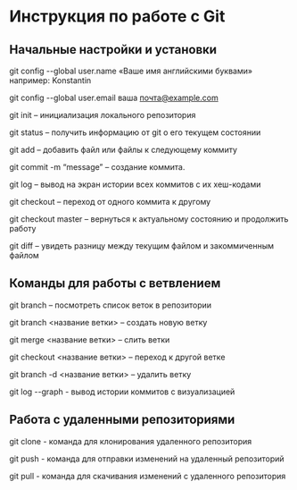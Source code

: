 # Инструкция по работе с Git


## Начальные настройки и установки

git config --global user.name «Ваше имя английскими буквами»  например: Konstantin

git config --global user.email ваша почта@example.com

git init – инициализация локального репозитория

git status – получить информацию от git о его текущем состоянии

git add – добавить файл или файлы к следующему коммиту

git commit -m “message” – создание коммита.

git log – вывод на экран истории всех коммитов с их хеш-кодами

git checkout – переход от одного коммита к другому

git checkout master – вернуться к актуальному состоянию и продолжить работу

git diff – увидеть разницу между текущим файлом и закоммиченным файлом


## Команды для работы с ветвлением

git branch – посмотреть список веток в репозитории

git branch <название ветки> – создать новую ветку

git merge <название ветки> – слить ветки

git checkout <название ветки> – переход к другой ветке

git branch -d <название ветки> – удалить ветку

git log --graph - вывод истории коммитов с визуализацией


## Работа с удаленными репозиториями

git clone - команда для клонирования удаленного репозитория

git push - команда для отправки изменений на удаленный репозиторий

git pull - команда для скачивания изменений с удаленного репозитория